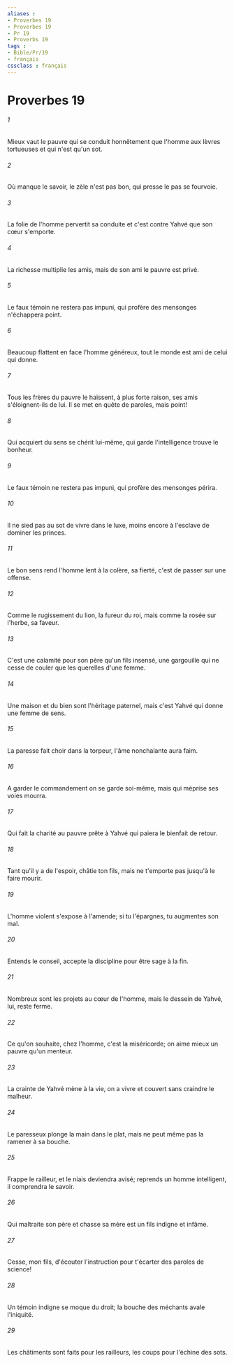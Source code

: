 ```yaml
---
aliases : 
- Proverbes 19
- Proverbes 19
- Pr 19
- Proverbs 19
tags : 
- Bible/Pr/19
- français
cssclass : français
---
```


# Proverbes 19

###### 1
Mieux vaut le pauvre qui se conduit honnêtement que l'homme aux lèvres tortueuses et qui n'est qu'un sot. 
###### 2
Où manque le savoir, le zèle n'est pas bon, qui presse le pas se fourvoie. 
###### 3
La folie de l'homme pervertit sa conduite et c'est contre Yahvé que son cœur s'emporte. 
###### 4
La richesse multiplie les amis, mais de son ami le pauvre est privé. 
###### 5
Le faux témoin ne restera pas impuni, qui profère des mensonges n'échappera point. 
###### 6
Beaucoup flattent en face l'homme généreux, tout le monde est ami de celui qui donne. 
###### 7
Tous les frères du pauvre le haïssent, à plus forte raison, ses amis s'éloignent-ils de lui. Il se met en quête de paroles, mais point! 
###### 8
Qui acquiert du sens se chérit lui-même, qui garde l'intelligence trouve le bonheur. 
###### 9
Le faux témoin ne restera pas impuni, qui profère des mensonges périra. 
###### 10
Il ne sied pas au sot de vivre dans le luxe, moins encore à l'esclave de dominer les princes. 
###### 11
Le bon sens rend l'homme lent à la colère, sa fierté, c'est de passer sur une offense. 
###### 12
Comme le rugissement du lion, la fureur du roi, mais comme la rosée sur l'herbe, sa faveur. 
###### 13
C'est une calamité pour son père qu'un fils insensé, une gargouille qui ne cesse de couler que les querelles d'une femme. 
###### 14
Une maison et du bien sont l'héritage paternel, mais c'est Yahvé qui donne une femme de sens. 
###### 15
La paresse fait choir dans la torpeur, l'âme nonchalante aura faim. 
###### 16
A garder le commandement on se garde soi-même, mais qui méprise ses voies mourra. 
###### 17
Qui fait la charité au pauvre prête à Yahvé qui paiera le bienfait de retour. 
###### 18
Tant qu'il y a de l'espoir, châtie ton fils, mais ne t'emporte pas jusqu'à le faire mourir. 
###### 19
L'homme violent s'expose à l'amende; si tu l'épargnes, tu augmentes son mal. 
###### 20
Entends le conseil, accepte la discipline pour être sage à la fin. 
###### 21
Nombreux sont les projets au cœur de l'homme, mais le dessein de Yahvé, lui, reste ferme. 
###### 22
Ce qu'on souhaite, chez l'homme, c'est la miséricorde; on aime mieux un pauvre qu'un menteur. 
###### 23
La crainte de Yahvé mène à la vie, on a vivre et couvert sans craindre le malheur. 
###### 24
Le paresseux plonge la main dans le plat, mais ne peut même pas la ramener à sa bouche. 
###### 25
Frappe le railleur, et le niais deviendra avisé; reprends un homme intelligent, il comprendra le savoir. 
###### 26
Qui maltraite son père et chasse sa mère est un fils indigne et infâme. 
###### 27
Cesse, mon fils, d'écouter l'instruction pour t'écarter des paroles de science! 
###### 28
Un témoin indigne se moque du droit; la bouche des méchants avale l'iniquité. 
###### 29
Les châtiments sont faits pour les railleurs, les coups pour l'échine des sots. 
